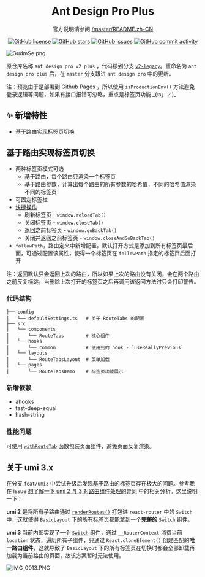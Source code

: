 <h1 align="center">Ant Design Pro Plus</h1>

<div align="center">

官方说明请参阅 [/master/README.zh-CN](https://github.com/ant-design/ant-design-pro/blob/master/README.zh-CN.md)

[![GitHub license](https://img.shields.io/github/license/zpr1g/ant-design-pro-plus.svg)](https://github.com/zpr1g/ant-design-pro-plus/blob/master/LICENSE) [![GitHub stars](https://img.shields.io/github/stars/zpr1g/ant-design-pro-plus.svg)](https://github.com/zpr1g/ant-design-pro-plus/stargazers) [![GitHub issues](https://img.shields.io/github/issues/zpr1g/ant-design-pro-plus.svg)](https://github.com/zpr1g/ant-design-pro-plus/issues) [![GitHub commit activity](https://img.shields.io/github/commit-activity/m/zpr1g/ant-design-pro-plus.svg)](https://github.com/zpr1g/ant-design-pro-plus/commits/master)

</div>

![GudmSe.png](https://s1.ax1x.com/2020/03/30/GudmSe.png)

原仓库名称 `ant design pro v2 plus` ，代码移到分支 [`v2-legacy`](https://github.com/zpr1g/ant-design-pro-plus/tree/v2-legacy)。重命名为 `ant design pro plus` 后，在 `master` 分支跟进 `ant design pro` 中的更新。

注：预览由于是部署到 Github Pages ，所以使用 `isProductionEnv()` 方法避免登录逻辑等问题，如果有接口报错可忽略，重点是标签页功能 \_(:з」∠)\_

## ✨ 新增特性

- [基于路由实现标签页切换](#基于路由实现标签页切换)

## 基于路由实现标签页切换

- 两种标签页模式可选
  - 基于路由，每个路由只渲染一个标签页
  - 基于路由参数，计算出每个路由的所有参数的哈希值，不同的哈希值渲染不同的标签页
- 可固定标签栏
- [快捷操作](/src/typings.d.ts#L35)
  - 刷新标签页 - `window.reloadTab()`
  - 关闭标签页 - `window.closeTab()`
  - 返回之前标签页 - `window.goBackTab()`
  - 关闭并返回之前标签页 - `window.closeAndGoBackTab()`
- `followPath`，路由定义中新增配置，默认打开方式是添加到所有标签页最后面，可通过配置该属性，使得一个标签页在 `followPath` 指定的标签页后面打开

注：返回默认只会返回上次的路由，所以如果上次的路由没有关闭，会在两个路由之前反复横跳，当删除上次打开的标签页之后再调用该返回方法时只会打印警告。

### 代码结构

```
├── config
│   └── defaultSettings.ts   # 关于 RouteTabs 的配置
├── src
│   └── components
│       └── RouteTabs        # 核心组件
│   └── hooks
│       └── common           # 使用到的 hook - `useReallyPrevious`
│   └── layouts
│       └── RouteTabsLayout  # 菜单加载
│   └── pages
│       └── RouteTabsDemo    # 标签页功能展示
```

### 新增依赖

- ahooks
- fast-deep-equal
- hash-string

### 性能问题

可使用 [`withRouteTab`](/src/components/RouteTabs/utils.tsx#L180) 函数包装页面组件，避免页面反复渲染。

## 关于 umi 3.x

在分支 `feat/umi3` 中尝试升级后发现基于路由的标签页存在极大的问题。参考我在 issue [想了解一下 umi 2 与 3 对路由组件处理的异同](https://github.com/umijs/umi/issues/4425) 中的相关分析。这里说明一下：

**umi 2** 是将所有子路由通过 [`renderRoutes()`](https://github.com/umijs/umi/blob/c0a2ac5aa9/packages/umi/src/renderRoutes.js#L129) 打包进 `react-router` 中的 `Switch` 中，这就使得 `BasicLayout` 下的所有标签页都能拿到一个**完整的** `Switch` 组件。

**umi 3** 当前内部实现了一个 [`Switch`](https://github.com/umijs/umi/blob/master/packages/renderer-react/src/renderRoutes/Switch.tsx#L2) 组件，通过 `__RouterContext` 消费当前 `location` 状态，遍历所有子组件，只通过 `React.cloneElement()` 创建匹配的**唯一路由组件**，这就导致了 `BasicLayout` 下的所有标签页在切换时都会全部卸载再加载为当前路由的页面，故该方案暂时无法使用。

![IMG_0013.PNG](https://i.loli.net/2020/04/17/W3gOx26dFb8Qjsc.png)
